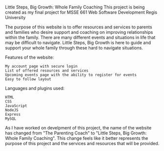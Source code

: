 Little Steps, Big Growth: Whole Family Coaching
This project is being created as my final project for MSSE 661 Web Software Development
Regis University

The purpose of this website is to offer resources and services to parents and families who desire support and coaching on improving relationships within the family. There are many different events and situations in life that may be difficult to navigate. Little Steps, Big Growth is here to guide and support your whole family through these hard to navigate situations.

Features of the website:

    My account page with secure login
    List of offered resources and services
    Upcoming events page with the ability to register for events
    Easy to follow layout

Languages and plugins used:

    HTML
    CSS
    JavaScript
    NodeJS
    Express
    MySQL

As I have worked on develpment of this project, the name of the website has changed from "The Parenting Coach" to "Little Steps, Big Growth: Whole Family Coaching". This change feels like it better represents the purpose of this project and the services and resources that will be provided.




